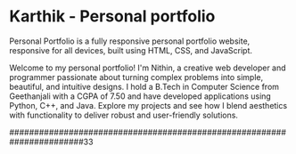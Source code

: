 # Karthik - Personal portfolio


Personal Portfolio is a fully responsive personal portfolio website, responsive for all devices, built using HTML, CSS, and JavaScript.

Welcome to my personal portfolio! I'm Nithin, a creative web developer and programmer passionate about turning complex problems into simple, beautiful, and intuitive designs. I hold a B.Tech in Computer Science from Geethanjali with a CGPA of 7.50 and have developed applications using Python, C++, and Java. Explore my projects and see how I blend aesthetics with functionality to deliver robust and user-friendly solutions.

#######################################################################33
